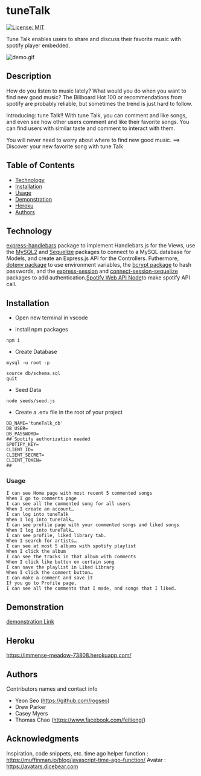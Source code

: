 # tuneTalk
[![License: MIT](https://img.shields.io/badge/License-MIT-yellow.svg)](https://opensource.org/licenses/MIT)

Tune Talk enables users to share and discuss their favorite music with spotify player embedded.

![demo.gif](./tuneTalk%20demo_edit.gif)


## Description

How do you listen to music lately? 
What would you do when you want to find new good music?
The Billboard Hot 100 or recommendations from spotify are probably reliable, but sometimes the trend is just hard to follow.

Introducing: tune Talk!!
With tune Talk, you can comment and like songs, and even see how other users comment and like their favorite songs.
You can find users with similar taste and comment to interact with them. 

You will never need to worry about where to find new good music. 
==> Discover your new favorite song with tune Talk


## Table of Contents
- [Technology](#technology)
- [Installation](#installation)
- [Usage](#usage)
- [Demonstration](#demonstration)
- [Heroku](#heroku)
- [Authors](#authors)

## Technology

[express-handlebars](https://www.npmjs.com/package/express-handlebars) package to implement Handlebars.js for the Views, use the [MySQL2](https://www.npmjs.com/package/mysql2) and [Sequelize](https://www.npmjs.com/package/sequelize) packages to connect to a MySQL database for Models, and create an Express.js API for the Controllers.
Futhermore, [dotenv package](https://www.npmjs.com/package/dotenv) to use environment variables, the [bcrypt package](https://www.npmjs.com/package/bcrypt) to hash passwords, and the [express-session](https://www.npmjs.com/package/express-session) and [connect-session-sequelize](https://www.npmjs.com/package/connect-session-sequelize) packages to add authentication.[Spotify Web API Node](https://www.npmjs.com/package/spotify-web-api-node)to make spotify API call.

## Installation

* Open new terminal in vscode

* install npm packages

```
npm i
```
* Create Database

```
mysql -u root -p
```

```
source db/schema.sql
quit
```
* Seed Data

```
node seeds/seed.js
```
* Create a .env file in the root of your project
```
DB_NAME='tuneTalk_db'
DB_USER=
DB_PASSWORD=
## Spotify authorization needed
SPOTIPY_KEY=   
CLIENT_ID=
CLIENT_SECRET=
CLIENT_TOKEN=
## 
```


### Usage
```
I can see Home page with most recent 5 commented songs
When I go to comments page
I can see all the commented song for all users
When I create an account…
I can log into tuneTalk
When I log into tuneTalk…
I can see profile page with your commented songs and liked songs
When I log into tuneTalk…
I can see profile, liked library tab.
When I search for artists…
I can see at most 5 albums with spotify playlist
When I click the album
I can see the tracks in that album with comments
When I click like button on certain song
I can save the playlist in Liked Library
When I click the comment button…
I can make a comment and save it
If you go to Profile page,
I can see all the comments that I made, and songs that I liked.
```


## Demonstration
[demonstration Link](https://drive.google.com/file/d/1BxKewiM1nB8Ob7isxuJiqhyY-4cHHbJv/view)


## Heroku
https://immense-meadow-73808.herokuapp.com/


## Authors

Contributors names and contact info
* Yeon Seo  (https://github.com/rogseo)
* Drew Parker
* Casey Myers 
* Thomas Chao (https://www.facebook.com/feitieng/)


## Acknowledgments

Inspiration, code snippets, etc.
time ago helper function : https://muffinman.io/blog/javascript-time-ago-function/
Avatar : https://avatars.dicebear.com

